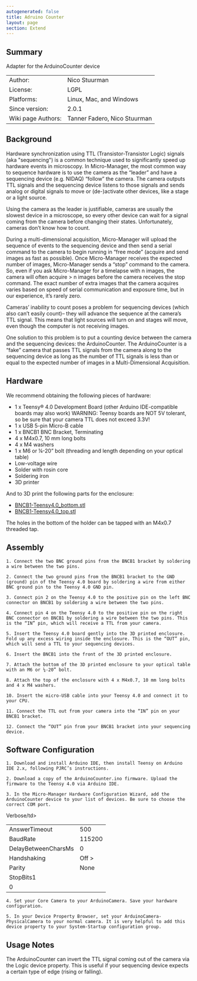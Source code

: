 ```yaml
---
autogenerated: false
title: Adruino Counter
layout: page
section: Extend
---
```



## Summary 
	

Adapter for the ArduinoCounter device 

<table>
<tr><td>Author:</td><td>Nico Stuurman</td></tr>
<tr><td>License:</td><td>LGPL</td></tr>
<tr><td>Platforms:</td><td>Linux, Mac, and Windows</td></tr>
<tr><td>Since version: </td><td> 2.0.1</td></tr>
<tr><td>Wiki page Authors:</td><td>Tanner Fadero, Nico Stuurman</td></tr>
</table>

 

## Background  
 

Hardware synchronization using TTL (Transistor-Transistor Logic) signals (aka "sequencing") is a common technique used to significantly speed up hardware events in microscopy. In Micro-Manager, the most common way to sequence hardware is to use the camera as the “leader” and have a sequencing device (e.g. NIDAQ) “follow” the camera. The camera outputs TTL signals and the sequencing device listens to those signals and sends analog or digital signals to move or (de-)activate other devices, like a stage or a light source.  

Using the camera as the leader is justifiable, cameras are usually the slowest device in a microscope, so every other device can wait for a signal coming from the camera before changing their states. Unfortunately, cameras don’t know how to count. 

During a multi-dimensional acquisition, Micro-Manager will upload the sequence of events to the sequencing device and then send a serial command to the camera to begin running in “free mode” (acquire and send images as fast as possible). Once Micro-Manager receives the expected number of images, Micro-Manager sends a “stop” command to the camera. So, even if you ask Micro-Manager for a timelapse with n images, the camera will often acquire > n images before the camera receives the stop command. The exact number of extra images that the camera acquires varies based on speed of serial communication and exposure time, but in our experience, it’s rarely zero.  

Cameras’ inability to count poses a problem for sequencing devices (which also can’t easily count)– they will advance the sequence at the camera’s TTL signal. This means that light sources will turn on and stages will move, even though the computer is not receiving images.  

One solution to this problem is to put a counting device between the camera and the sequencing devices: the ArduinoCounter. The ArduinoCounter is a “fake” camera that passes TTL signals from the camera along to the sequencing device as long as the number of TTL signals is less than or equal to the expected number of images in a Multi-Dimensional Acquisition.  


## Hardware 
 

We recommend obtaining the following pieces of hardware: 

- 1 x Teensy® 4.0 Development Board (other Arduino IDE-compatible boards may also work) 
   WARNING: Teensy boards are NOT 5V tolerant, so be sure that your camera TTL does not exceed 3.3V! 
- 1 x USB 5-pin Micro-B cable 
- 1 x BNCB1 BNC Bracket, Terminating  
- 4 x M4x0.7, 10 mm long bolts 
- 4 x M4 washers 
- 1 x M6 or ¼-20” bolt (threading and length depending on your optical table) 
- Low-voltage wire 
- Solder with rosin core 
- Soldering iron 
- 3D printer 

And to 3D print the following parts for the enclosure: 
- [BNCB1-Teensy4.0_bottom.stl](https://cad.onshape.com/documents/1ab48122c4b2011ffbce11bd/w/dced114106cf3adaab76998b/e/175cdafb03beffdd42f48551) 
- [BNCB1-Teensy4.0_top.stl](https://cad.onshape.com/documents/34062bca41194ed3026c499f/w/1205e801a310d4a86809667e/e/3966180759cfb36ec6767996)

The holes in the bottom of the holder can be tapped with an M4x0.7 threaded tap.  

 

## Assembly 


    1. Connect the two BNC ground pins from the BNCB1 bracket by soldering a wire between the two pins. 

    2. Connect the two ground pins from the BNCB1 bracket to the GND (ground) pin of the Teensy 4.0 board by soldering a wire from either BNC ground pin to the Teensy 4.0 GND pin. 

    3. Connect pin 2 on the Teensy 4.0 to the positive pin on the left BNC connector on BNCB1 by soldering a wire between the two pins.  

    4. Connect pin 4 on the Teensy 4.0 to the positive pin on the right BNC connector on BNCB1 by soldering a wire between the two pins. This is the “IN” pin, which will receive a TTL from your camera. 

    5. Insert the Teensy 4.0 board gently into the 3D printed enclosure. Fold up any excess wiring inside the enclosure. This is the “OUT” pin, which will send a TTL to your sequencing devices.  

    6. Insert the BNCB1 into the front of the 3D printed enclosure.  

    7. Attach the bottom of the 3D printed enclosure to your optical table with an M6 or ¼-20” bolt.  

    8. Attach the top of the enclosure with 4 x M4x0.7, 10 mm long bolts and 4 x M4 washers. 

    10. Insert the micro-USB cable into your Teensy 4.0 and connect it to your CPU. 

    11. Connect the TTL out from your camera into the “IN” pin on your BNCB1 bracket. 

    12. Connect the “OUT” pin from your BNCB1 bracket into your sequencing device. 

 

## Software Configuration 

    1. Download and install Arduino IDE, then install Teensy on Arduino IDE 2.x, following PJRC’s instructions.  

    2. Download a copy of the ArduinoCounter.ino firmware. Upload the firmware to the Teensy 4.0 via Arduino IDE. 

    3. In the Micro-Manager Hardware Configuration Wizard, add the ArduinoCounter device to your list of devices. Be sure to choose the correct COM port. 

  <table>
    <tr><td>AnswerTimeout</td><td>500</td></tr>
    <tr><td>BaudRate</td><td>115200</td></tr>
    <tr><td>DelayBetweenCharsMs</td><td>0</td></tr>
    <tr><td>Handshaking</td><td>Off </td</tr>>
    <tr><td>Parity</td><td>None </td></tr>
    <tr><td>StopBits</td<td>1 </td></tr>
    <tr<td>Verbose/td><td>0</td></tr> 
    </table>
 
    4. Set your Core Camera to your ArduinoCamera. Save your hardware configuration.  

    5. In your Device Property Browser, set your ArduinoCamera-PhysicalCamera to your normal camera. It is very helpful to add this device property to your System-Startup configuration group.  

 

## Usage Notes 
 

The ArduinoCounter can invert the TTL signal coming out of the camera via the Logic device property. This is useful if your sequencing device expects a certain type of edge (rising or falling).  